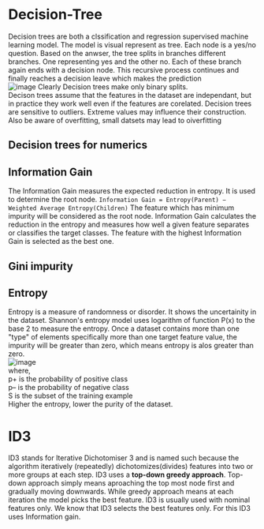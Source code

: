# Decision-Tree
Decision trees are both a clssification and regression supervised machine learning model. The model is visual represent as tree. 
Each node is a yes/no question. Based on the anwser, the tree splits in branches different branches. One representing yes and the other no. 
Each of these branch again ends with a decision node. This recursive process continues and finally reaches a decision leave which makes the prediction  
![image](https://github.com/vvvvvvss/Decision-Tree-based-ID3-Algorithm/assets/148562671/44d3995f-b6e3-44fa-ba33-9dbaf95cad59)
Clearly Decision trees make only binary splits.  
Decison trees assume that the features in the dataset are independant, but in practice they work well even if the features are corelated. 
Decision trees are sensitive to outliers. Extreme values may influence their construction. Also be aware of overfitting, small datsets may lead to oiverfitting

## Decision trees for numerics
 
## Information Gain
The Information Gain measures the expected reduction in entropy. It is used to determine the root node.
`Information Gain = Entropy(Parent) − Weighted Average Entropy(Children)`
The feature which has minimum impurity will be considered as the root node.
Information Gain calculates the reduction in the entropy and measures how well a given feature separates or classifies the target classes. The feature with the highest Information Gain is selected as the best one.

## Gini impurity
## Entropy
Entropy is a measure of randomness or disorder. It shows the uncertainity in the dataset. Shannon's entropy model uses logarithm of function P(x) to the base 2 to measure the entropy. Once a dataset contains more than one "type" of elements specifically more than one target feature value, the impurity will be greater than zero, which means entropy is alos greater than zero.  
![image](https://github.com/vvvvvvss/Decision-Tree-based-ID3-Algorithm/assets/148562671/f46e0e2e-0b63-43b8-8e57-d6a88ce8d5a2)  
where,  
p+ is the probability of positive class  
p– is the probability of negative class  
S is the subset of the training example  
Higher the entropy, lower the purity of the dataset. 

# ID3
ID3 stands for Iterative Dichotomiser 3 and is named such because the algorithm iteratively (repeatedly) dichotomizes(divides) features into two or more groups at each step.
ID3 uses a **top-down greedy approach**. Top-down approach simply means aproaching the top most node first and gradually moving downwards. While greedy approach means at each iteration the model picks the best feature. ID3 is usually used with nominal features only. We know that ID3 selects the best features only. For this ID3 uses Information gain.
